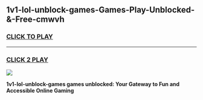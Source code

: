 
## 1v1-lol-unblock-games-Games-Play-Unblocked-&-Free-cmwvh
<h3>
<a href="https://premium76.site?title=1v1-lol-unblock-games&ref=24A">CLICK TO PLAY</a></h3>
<hr>

<h3>
<a href="https://premium76.site?title=1v1-lol-unblock-games&ref=24A">CLICK 2 PLAY</a>
  
</h3>

<a href="https://premium76.site?title=1v1-lol-unblock-games&ref=24A"><img src="https://clearcache.store/games.png"></a>


**1v1-lol-unblock-games games unblocked: Your Gateway to Fun and Accessible Online Gaming**
